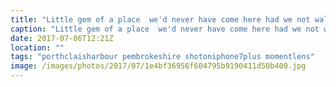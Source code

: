 ```yaml
---
title: "Little gem of a place  we'd never have come here had we not walked along the coastal path."
caption: "Little gem of a place  we'd never have come here had we not walked along the coastal path."
date: 2017-07-06T12:21Z
location: ""
tags: "porthclaisharbour pembrokeshire shotoniphone7plus momentlens"
image: /images/photos/2017/07/1e4bf36956f604795b9190411d50b400.jpg
---
```

